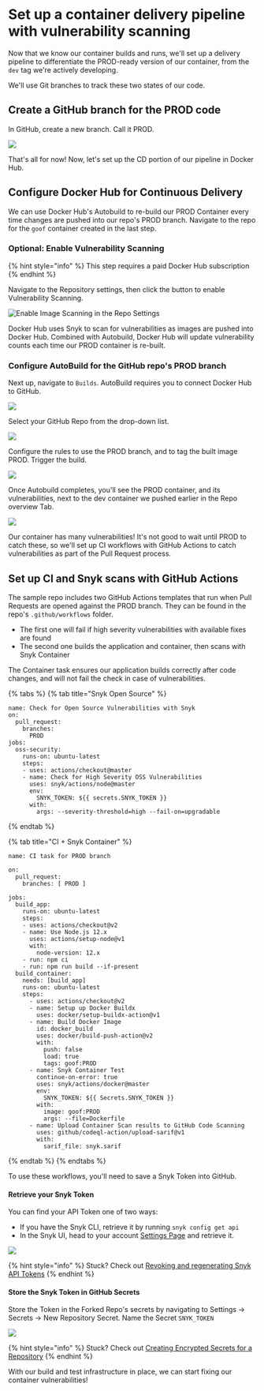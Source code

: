 # Set up a container delivery pipeline with vulnerability scanning

Now that we know our container builds and runs, we'll set up a delivery pipeline to differentiate the PROD-ready version of our container, from the `dev` tag we're actively developing.

We'll use Git branches to track these two states of our code. 

## Create a GitHub branch for the PROD code

In GitHub, create a new branch. Call it PROD.

![](../../../../.gitbook/assets/gh-create-prodbranch.png)

That's all for now! Now, let's set up the CD portion of our pipeline in Docker Hub.

## Configure Docker Hub for Continuous Delivery

We can use Docker Hub's Autobuild to re-build our PROD Container every time changes are pushed into our repo's PROD branch. Navigate to the repo for the `goof` container created in the last step.

### Optional: Enable Vulnerability Scanning

{% hint style="info" %}
This step requires a paid Docker Hub subscription
{% endhint %}

Navigate to the Repository settings, then click the button to enable Vulnerability Scanning.

![Enable Image Scanning in the Repo Settings](../../../../.gitbook/assets/hub-repo-enable-scans.png)

Docker Hub uses Snyk to scan for vulnerabilities as images are pushed into Docker Hub. Combined with Autobuild, Docker Hub will update vulnerability counts each time our PROD container is re-built.

### Configure AutoBuild for the GitHub repo's PROD branch

Next up, navigate to `Builds`. AutoBuild requires you to connect Docker Hub to GitHub.

![](../../../../.gitbook/assets/dockerhub-configurescm.png)

Select your GitHub Repo from the drop-down list.

![](../../../../.gitbook/assets/dockerhub-chooserepo.png)

Configure the rules to use the PROD branch, and to tag the built image PROD. Trigger the build.

![](../../../../.gitbook/assets/dockerhub-choosegitbranch.png)

Once Autobuild completes, you'll see the PROD container, and its vulnerabilities, next to the dev container we pushed earlier in the Repo overview Tab.

![](../../../../.gitbook/assets/dockerhub-tagvulns.png)

Our container has many vulnerabilities! It's not good to wait until PROD to catch these, so we'll set up CI workflows with GitHub Actions to catch vulnerabilities as part of the Pull Request process.

## Set up CI and Snyk scans with GitHub Actions

The sample repo includes two GitHub Actions templates that run when Pull Requests are opened against the PROD branch. They can be found in the repo's `.github/workflows` folder.

* The first one will fail if high severity vulnerabilities with available fixes are found
* The second one builds the application and container, then scans with Snyk Container

The Container task ensures our application builds correctly after code changes, and will not fail the check in case of vulnerabilities.

{% tabs %}
{% tab title="Snyk Open Source" %}
```text
name: Check for Open Source Vulnerabilities with Snyk
on: 
  pull_request:
    branches:
      PROD
jobs:
  oss-security:
    runs-on: ubuntu-latest
    steps:
    - uses: actions/checkout@master
    - name: Check for High Severity OSS Vulnerabilities
      uses: snyk/actions/node@master
      env:
        SNYK_TOKEN: ${{ secrets.SNYK_TOKEN }}
      with:
        args: --severity-threshold=high --fail-on=upgradable
```
{% endtab %}

{% tab title="CI + Snyk Container" %}
```text
name: CI task for PROD branch

on:
  pull_request:
    branches: [ PROD ]

jobs:
  build_app:
    runs-on: ubuntu-latest
    steps:
    - uses: actions/checkout@v2
    - name: Use Node.js 12.x
      uses: actions/setup-node@v1
      with:
        node-version: 12.x
    - run: npm ci
    - run: npm run build --if-present
  build_container:
    needs: [build_app]
    runs-on: ubuntu-latest
    steps:
      - uses: actions/checkout@v2
      - name: Setup up Docker Buildx
        uses: docker/setup-buildx-action@v1
      - name: Build Docker Image
        id: docker_build
        uses: docker/build-push-action@v2
        with:
          push: false
          load: true
          tags: goof:PROD         
      - name: Snyk Container Test
        continue-on-error: true
        uses: snyk/actions/docker@master
        env:
          SNYK_TOKEN: ${{ Secrets.SNYK_TOKEN }}
        with:
          image: goof:PROD
          args: --file=Dockerfile
      - name: Upload Container Scan results to GitHub Code Scanning
        uses: github/codeql-action/upload-sarif@v1
        with:
          sarif_file: snyk.sarif
```
{% endtab %}
{% endtabs %}

To use these workflows, you'll need to save a Snyk Token into GitHub.

#### Retrieve your Snyk Token

You can find your API Token one of two ways:

* If you have the Snyk CLI, retrieve it by running `snyk config get api`
* In the Snyk UI, head to your account [Settings Page](https://app.snyk.io/account) and retrieve it.

![](../../../../.gitbook/assets/snyk-token.png)

{% hint style="info" %}
Stuck? Check out [Revoking and regenerating Snyk API Tokens](https://support.snyk.io/hc/en-us/articles/360004008278-Revoking-and-regenerating-Snyk-API-tokens)
{% endhint %}

#### Store the Snyk Token in GitHub Secrets

Store the Token in the Forked Repo's secrets by navigating to Settings -&gt; Secrets -&gt; New Repository Secret. Name the Secret `SNYK_TOKEN`

![](../../../../.gitbook/assets/gh-secrets.png)

{% hint style="info" %}
Stuck? Check out [Creating Encrypted Secrets for a Repository](https://docs.github.com/en/free-pro-team@latest/actions/reference/encrypted-secrets#creating-encrypted-secrets-for-a-repository)
{% endhint %}

With our build and test infrastructure in place, we can start fixing our container vulnerabilities!

